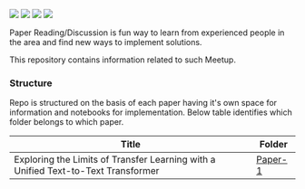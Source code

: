 [![](https://img.shields.io/badge/Type-Survey%20Paper-red)](https://arxiv.org/abs/1910.10683)
![](https://img.shields.io/badge/Access-Free-green)
[![](https://img.shields.io/badge/Discussion-Ongoing-green)](https://paper.dropbox.com/doc/Paper-ReadingDiscussion-1-Bv3fHWQgHCMdAaQtMXsoH)
[![](https://img.shields.io/badge/Meetup-2-yellowgreen)](https://www.meetup.com/dair-ai/events/270419989/)

Paper Reading/Discussion is fun way to learn from experienced people in the area and find new ways to implement solutions.

This repository contains information related to such Meetup.

### Structure
Repo is structured on the basis of each paper having it's own space for information and notebooks for implementation.
Below table identifies which folder belongs to which paper.


Title | Folder
------------ | -------------
Exploring the Limits of Transfer Learning with a Unified Text-to-Text Transformer | [Paper-1](https://github.com/RAJAT--PALIWAL/paper-reading/tree/master/Paper-1)
